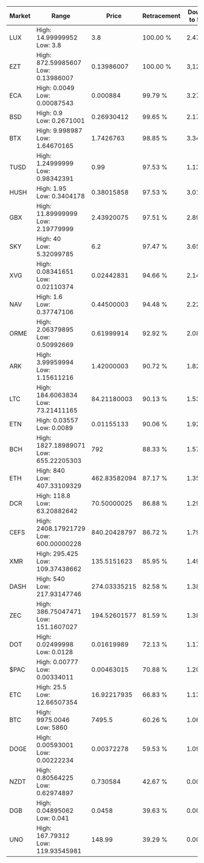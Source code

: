 | Market | Range | Price| Retracement | Doubles to 50% |
| --- | --- | --- | --- | --- |
| LUX | High: 14.99999952<br />Low: 3.8 | 3.8 | 100.00 % | 2.47 |
| EZT | High: 872.59985607<br />Low: 0.13986007 | 0.13986007 | 100.00 % | 3,120.05 |
| ECA | High: 0.0049<br />Low: 0.00087543 | 0.000884 | 99.79 % | 3.27 |
| BSD | High: 0.9<br />Low: 0.2671001 | 0.26930412 | 99.65 % | 2.17 |
| BTX | High: 9.998987<br />Low: 1.64670165 | 1.7426763 | 98.85 % | 3.34 |
| TUSD | High: 1.24999999<br />Low: 0.98342391 | 0.99 | 97.53 % | 1.13 |
| HUSH | High: 1.95<br />Low: 0.3404178 | 0.38015858 | 97.53 % | 3.01 |
| GBX | High: 11.89999999<br />Low: 2.19779999 | 2.43920075 | 97.51 % | 2.89 |
| SKY | High: 40<br />Low: 5.32099785 | 6.2 | 97.47 % | 3.65 |
| XVG | High: 0.08341651<br />Low: 0.02110374 | 0.02442831 | 94.66 % | 2.14 |
| NAV | High: 1.6<br />Low: 0.37747106 | 0.44500003 | 94.48 % | 2.22 |
| ORME | High: 2.06379895<br />Low: 0.50992669 | 0.61999914 | 92.92 % | 2.08 |
| ARK | High: 3.99959994<br />Low: 1.15611216 | 1.42000003 | 90.72 % | 1.82 |
| LTC | High: 184.6063834<br />Low: 73.21411165 | 84.21180003 | 90.13 % | 1.53 |
| ETN | High: 0.03557<br />Low: 0.0089 | 0.01155133 | 90.06 % | 1.92 |
| BCH | High: 1827.18989071<br />Low: 655.22205303 | 792 | 88.33 % | 1.57 |
| ETH | High: 840<br />Low: 407.33109329 | 462.83582094 | 87.17 % | 1.35 |
| DCR | High: 118.8<br />Low: 63.20882642 | 70.50000025 | 86.88 % | 1.29 |
| CEFS | High: 2408.17921729<br />Low: 600.00000228 | 840.20428797 | 86.72 % | 1.79 |
| XMR | High: 295.425<br />Low: 109.37438662 | 135.5151623 | 85.95 % | 1.49 |
| DASH | High: 540<br />Low: 217.93147746 | 274.03335215 | 82.58 % | 1.38 |
| ZEC | High: 386.75047471<br />Low: 151.1607027 | 194.52601577 | 81.59 % | 1.38 |
| DOT | High: 0.02499998<br />Low: 0.0128 | 0.01619989 | 72.13 % | 1.17 |
| $PAC | High: 0.00777<br />Low: 0.00334011 | 0.00463015 | 70.88 % | 1.20 |
| ETC | High: 25.5<br />Low: 12.66507354 | 16.92217935 | 66.83 % | 1.13 |
| BTC | High: 9975.0046<br />Low: 5860 | 7495.5 | 60.26 % | 1.06 |
| DOGE | High: 0.00593001<br />Low: 0.00222234 | 0.00372278 | 59.53 % | 1.09 |
| NZDT | High: 0.80564225<br />Low: 0.62974897 | 0.730584 | 42.67 % | 0.00 |
| DGB | High: 0.04895062<br />Low: 0.041 | 0.0458 | 39.63 % | 0.00 |
| UNO | High: 167.79312<br />Low: 119.93545981 | 148.99 | 39.29 % | 0.00 |
